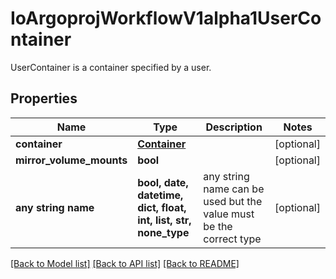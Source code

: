 # IoArgoprojWorkflowV1alpha1UserContainer

UserContainer is a container specified by a user.

## Properties
Name | Type | Description | Notes
------------ | ------------- | ------------- | -------------
**container** | [**Container**](Container.md) |  | [optional] 
**mirror_volume_mounts** | **bool** |  | [optional] 
**any string name** | **bool, date, datetime, dict, float, int, list, str, none_type** | any string name can be used but the value must be the correct type | [optional]

[[Back to Model list]](../README.md#documentation-for-models) [[Back to API list]](../README.md#documentation-for-api-endpoints) [[Back to README]](../README.md)


